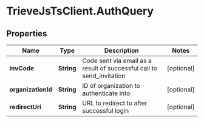 # TrieveJsTsClient.AuthQuery

## Properties

Name | Type | Description | Notes
------------ | ------------- | ------------- | -------------
**invCode** | **String** | Code sent via email as a result of successful call to send_invitation | [optional] 
**organizationId** | **String** | ID of organization to authenticate into | [optional] 
**redirectUri** | **String** | URL to redirect to after successful login | [optional] 


